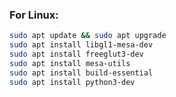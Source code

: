 ### For Linux:

```bash
sudo apt update && sudo apt upgrade
sudo apt install libgl1-mesa-dev
sudo apt install freeglut3-dev
sudo apt install mesa-utils
sudo apt install build-essential
sudo apt install python3-dev
```

<!-- https://www.youtube.com/watch?v=eJDIsFJN4OQ&list=PLi77irUVkDav8GLrZSVZiPPHvVa-RjJ-o -->